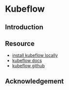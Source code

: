 # Kubeflow

## Introduction

## Resource
- [install kubeflow locally](https://dagshub.com/blog/how-to-install-kubeflow-locally/)
- [kubeflow docs](https://www.kubeflow.org/)
- [kubeflow github](https://github.com/kubeflow/kubeflow)
## Acknowledgement
